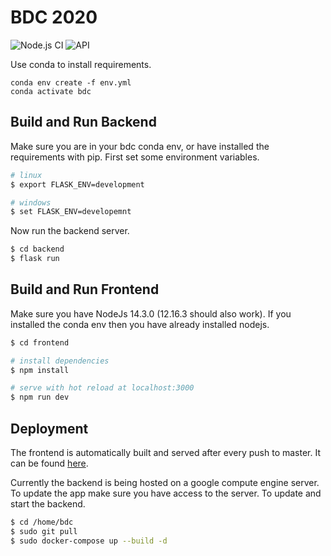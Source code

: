 # BDC 2020
![Node.js CI](https://github.com/adam-watkins/bdc/workflows/Node.js%20CI/badge.svg?branch=master)
![API](https://img.shields.io/website?label=api&style=plastic&url=https%3A%2F%2Fawatkins.ca)

Use conda to install requirements.
```
conda env create -f env.yml
conda activate bdc
``` 

## Build and Run Backend
Make sure you are in your bdc conda env, or have installed the requirements with pip. First set some environment variables.
```bash
# linux
$ export FLASK_ENV=development

# windows
$ set FLASK_ENV=developemnt
```

Now run the backend server.
```bash
$ cd backend
$ flask run
```


## Build and Run Frontend
Make sure you have NodeJs 14.3.0 (12.16.3 should also work). If you installed the conda env then you have already installed nodejs.
```bash
$ cd frontend

# install dependencies
$ npm install

# serve with hot reload at localhost:3000
$ npm run dev
```

## Deployment
The frontend is automatically built and served after every push to master.  It can be found [here](bdc-theta.now.sh).

Currently the backend is being hosted on a google compute engine server.  To update the app make sure you have access to the server.
To update and start the backend.
```bash
$ cd /home/bdc
$ sudo git pull
$ sudo docker-compose up --build -d
```


